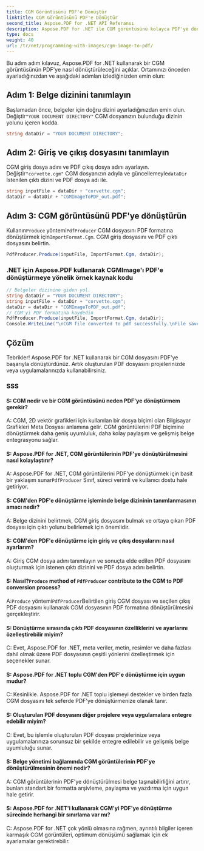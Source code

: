 ```yaml
---
title: CGM Görüntüsünü PDF'e Dönüştür
linktitle: CGM Görüntüsünü PDF'e Dönüştür
second_title: Aspose.PDF for .NET API Referansı
description: Aspose.PDF for .NET ile CGM görüntüsünü kolayca PDF'ye dönüştürün.
type: docs
weight: 40
url: /tr/net/programming-with-images/cgm-image-to-pdf/
---
```

Bu adım adım kılavuz, Aspose.PDF for .NET kullanarak bir CGM görüntüsünün PDF'ye nasıl dönüştürüleceğini açıklar. Ortamınızı önceden ayarladığınızdan ve aşağıdaki adımları izlediğinizden emin olun:

## Adım 1: Belge dizinini tanımlayın

Başlamadan önce, belgeler için doğru dizini ayarladığınızdan emin olun. Değiştir`"YOUR DOCUMENT DIRECTORY"` CGM dosyanızın bulunduğu dizinin yolunu içeren kodda.

```csharp
string dataDir = "YOUR DOCUMENT DIRECTORY";
```

## Adım 2: Giriş ve çıkış dosyasını tanımlayın

 CGM giriş dosya adını ve PDF çıkış dosya adını ayarlayın. Değiştir`"corvette.cgm"` CGM dosyanızın adıyla ve güncellemeyle`dataDir` İstenilen çıktı dizini ve PDF dosya adı ile.

```csharp
string inputFile = dataDir + "corvette.cgm";
dataDir = dataDir + "CGMImageToPDF_out.pdf";
```

## Adım 3: CGM görüntüsünü PDF'ye dönüştürün

 Kullanın`Produce` yöntemi`PdfProducer` CGM dosyasını PDF formatına dönüştürmek için`ImportFormat.Cgm`. CGM giriş dosyasını ve PDF çıktı dosyasını belirtin.

```csharp
PdfProducer.Produce(inputFile, ImportFormat.Cgm, dataDir);
```

### .NET için Aspose.PDF kullanarak CGMImage'ı PDF'e dönüştürmeye yönelik örnek kaynak kodu 
```csharp
// Belgeler dizinine giden yol.
string dataDir = "YOUR DOCUMENT DIRECTORY";
string inputFile = dataDir + "corvette.cgm";
dataDir = dataDir + "CGMImageToPDF_out.pdf";
// CGM'yi PDF formatına kaydedin
PdfProducer.Produce(inputFile, ImportFormat.Cgm, dataDir);
Console.WriteLine("\nCGM file converted to pdf successfully.\nFile saved at " + dataDir); 
```

## Çözüm

Tebrikler! Aspose.PDF for .NET kullanarak bir CGM dosyasını PDF'ye başarıyla dönüştürdünüz. Artık oluşturulan PDF dosyasını projelerinizde veya uygulamalarınızda kullanabilirsiniz.

### SSS

#### S: CGM nedir ve bir CGM görüntüsünü neden PDF'ye dönüştürmem gerekir?

A: CGM, 2D vektör grafikleri için kullanılan bir dosya biçimi olan Bilgisayar Grafikleri Meta Dosyası anlamına gelir. CGM görüntülerini PDF biçimine dönüştürmek daha geniş uyumluluk, daha kolay paylaşım ve gelişmiş belge entegrasyonu sağlar.

#### S: Aspose.PDF for .NET, CGM görüntülerinin PDF'ye dönüştürülmesini nasıl kolaylaştırır?

 A: Aspose.PDF for .NET, CGM görüntülerini PDF'ye dönüştürmek için basit bir yaklaşım sunar`PdfProducer` Sınıf, süreci verimli ve kullanıcı dostu hale getiriyor.

#### S: CGM'den PDF'e dönüştürme işleminde belge dizininin tanımlanmasının amacı nedir?

A: Belge dizinini belirtmek, CGM giriş dosyasını bulmak ve ortaya çıkan PDF dosyası için çıktı yolunu belirlemek için önemlidir.

#### S: CGM'den PDF'e dönüştürme için giriş ve çıkış dosyalarını nasıl ayarlarım?

A: Giriş CGM dosya adını tanımlayın ve sonuçta elde edilen PDF dosyasını oluşturmak için istenen çıktı dizinini ve PDF dosya adını belirtin.

####  S: Nasıl?`Produce` method of `PdfProducer` contribute to the CGM to PDF conversion process?

 A:`Produce` yöntemi`PdfProducer`Belirtilen giriş CGM dosyası ve seçilen çıkış PDF dosyasını kullanarak CGM dosyasının PDF formatına dönüştürülmesini gerçekleştirir.

#### S: Dönüştürme sırasında çıktı PDF dosyasının özelliklerini ve ayarlarını özelleştirebilir miyim?

C: Evet, Aspose.PDF for .NET, meta veriler, metin, resimler ve daha fazlası dahil olmak üzere PDF dosyasının çeşitli yönlerini özelleştirmek için seçenekler sunar.

#### S: Aspose.PDF for .NET toplu CGM'den PDF'e dönüştürme için uygun mudur?

C: Kesinlikle. Aspose.PDF for .NET toplu işlemeyi destekler ve birden fazla CGM dosyasını tek seferde PDF'ye dönüştürmenize olanak tanır.

#### S: Oluşturulan PDF dosyasını diğer projelere veya uygulamalara entegre edebilir miyim?

C: Evet, bu işlemle oluşturulan PDF dosyası projelerinize veya uygulamalarınıza sorunsuz bir şekilde entegre edilebilir ve gelişmiş belge uyumluluğu sunar.

#### S: Belge yönetimi bağlamında CGM görüntülerinin PDF'ye dönüştürülmesinin önemi nedir?

A: CGM görüntülerinin PDF'ye dönüştürülmesi belge taşınabilirliğini artırır, bunları standart bir formatta arşivleme, paylaşma ve yazdırma için uygun hale getirir.

#### S: Aspose.PDF for .NET'i kullanarak CGM'yi PDF'ye dönüştürme sürecinde herhangi bir sınırlama var mı?

C: Aspose.PDF for .NET çok yönlü olmasına rağmen, ayrıntılı bilgiler içeren karmaşık CGM görüntüleri, optimum dönüşümü sağlamak için ek ayarlamalar gerektirebilir.